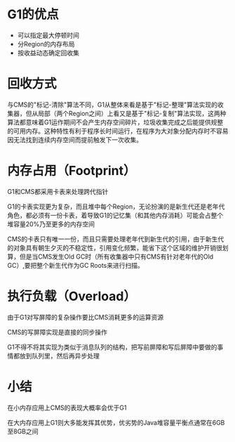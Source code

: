 # G1的优点

- 可以指定最大停顿时间
- 分Region的内存布局
- 按收益动态确定回收集

# 回收方式

与CMS的"标记-清除"算法不同，G1从整体来看是基于"标记-整理"算法实现的收集器，但从局部（两个Region之间）上看又是基于"标记-复制"算法实现，这两种算法都意味着G1运作期间不会产生内存空间碎片，垃圾收集完成之后能提供规整的可用内存。这种特性有利于程序长时间运行，在程序为大对象分配内存时不容易因无法找到连续内存空间而提前触发下一次收集。

# 内存占用（Footprint）

G1和CMS都采用卡表来处理跨代指针

G1的卡表实现更为复杂，而且堆中每个Region，无论扮演的是新生代还是老年代角色，都必须有一份卡表，着导致G1的记忆集（和其他内存消耗）可能会占整个堆容量20%乃至更多的内存空间

CMS的卡表只有唯一一份，而且只需要处理老年代到新生代的引用，由于新生代的对象具有朝生夕灭的不稳定性，引用变化频繁，能省下这个区域的维护开销很划算，但是当CMS发生Old GC时（所有收集器中只有CMS有针对老年代的Old GC）,要把整个新生代作为GC Roots来进行扫描。

# 执行负载（Overload）

由于G1对写屏障的复杂操作要比CMS消耗更多的运算资源

CMS的写屏障实现是直接的同步操作

G1不得不将其实现为类似于消息队列的结构，把写前屏障和写后屏障中要做的事情都放到队列里，然后再异步处理

# 小结

在小内存应用上CMS的表现大概率会优于G1

在大内存应用上G1则大多能发挥其优势，优劣势的Java堆容量平衡点通常在6GB至8GB之间